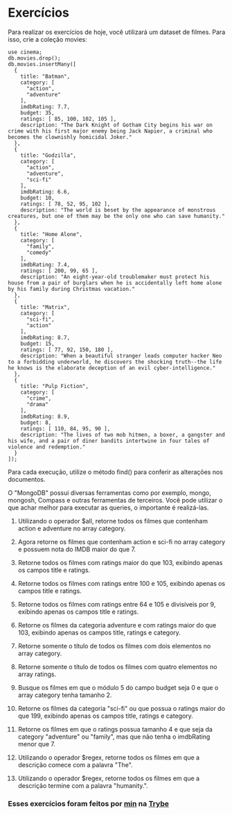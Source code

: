 # Exercícios

Para realizar os exercícios de hoje, você utilizará um dataset de filmes. Para isso, crie a coleção movies:

```
use cinema;
db.movies.drop();
db.movies.insertMany([
  {
    title: "Batman",
    category: [
      "action",
      "adventure"
    ],
    imdbRating: 7.7,
    budget: 35,
    ratings: [ 85, 100, 102, 105 ],
    description: "The Dark Knight of Gotham City begins his war on crime with his first major enemy being Jack Napier, a criminal who becomes the clownishly homicidal Joker."
  },
  {
    title: "Godzilla",
    category: [
      "action",
      "adventure",
      "sci-fi"
    ],
    imdbRating: 6.6,
    budget: 10,
    ratings: [ 78, 52, 95, 102 ],
    description: "The world is beset by the appearance of monstrous creatures, but one of them may be the only one who can save humanity."
  },
  {
    title: "Home Alone",
    category: [
      "family",
      "comedy"
    ],
    imdbRating: 7.4,
    ratings: [ 200, 99, 65 ],
    description: "An eight-year-old troublemaker must protect his house from a pair of burglars when he is accidentally left home alone by his family during Christmas vacation."
  },
  {
    title: "Matrix",
    category: [
      "sci-fi",
      "action"
    ],
    imdbRating: 8.7,
    budget: 15,
    ratings: [ 77, 92, 150, 180 ],
    description: "When a beautiful stranger leads computer hacker Neo to a forbidding underworld, he discovers the shocking truth--the life he knows is the elaborate deception of an evil cyber-intelligence."
  },
  {
    title: "Pulp Fiction",
    category: [
      "crime",
      "drama"
    ],
    imdbRating: 8.9,
    budget: 8,
    ratings: [ 110, 84, 95, 90 ],
    description: "The lives of two mob hitmen, a boxer, a gangster and his wife, and a pair of diner bandits intertwine in four tales of violence and redemption."
  }
]);
```

Para cada execução, utilize o método find() para conferir as alterações nos documentos.

O "MongoDB" possui diversas ferramentas como por exemplo, mongo, mongosh, Compass e outras ferramentas de terceiros. Você pode utilizar o que achar melhor para executar as queries, o importante é realizá-las.

1. Utilizando o operador $all, retorne todos os filmes que contenham action e adventure no array category.

2. Agora retorne os filmes que contenham action e sci-fi no array category e possuem nota do IMDB maior do que 7.

3. Retorne todos os filmes com ratings maior do que 103, exibindo apenas os campos title e ratings.

4. Retorne todos os filmes com ratings entre 100 e 105, exibindo apenas os campos title e ratings.

5. Retorne todos os filmes com ratings entre 64 e 105 e divisíveis por 9, exibindo apenas os campos title e ratings.

6. Retorne os filmes da categoria adventure e com ratings maior do que 103, exibindo apenas os campos title, ratings e category.

7. Retorne somente o título de todos os filmes com dois elementos no array category.

8. Retorne somente o título de todos os filmes com quatro elementos no array ratings.

9. Busque os filmes em que o módulo 5 do campo budget seja 0 e que o array category tenha tamanho 2.

10. Retorne os filmes da categoria "sci-fi" ou que possua o ratings maior do que 199, exibindo apenas os campos title, ratings e category.

11. Retorne os filmes em que o ratings possua tamanho 4 e que seja da category "adventure" ou "family", mas que não tenha o imdbRating menor que 7.

12. Utilizando o operador $regex, retorne todos os filmes em que a descrição comece com a palavra "The".

13. Utilizando o operador $regex, retorne todos os filmes em que a descrição termine com a palavra "humanity.".

### Esses exercícios foram feitos por [min](https://www.linkedin.com/in/jonathan-r-andrade/) na [Trybe](https://www.betrybe.com/)
